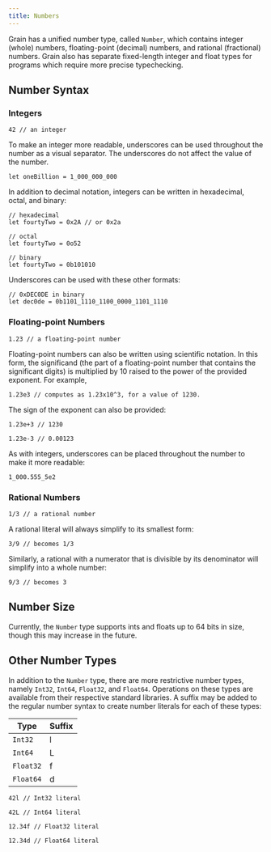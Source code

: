 ```yaml
---
title: Numbers
---
```


Grain has a unified number type, called `Number`, which contains integer (whole) numbers, floating-point (decimal) numbers, and rational (fractional) numbers. Grain also has separate fixed-length integer and float types for programs which require more precise typechecking.

## Number Syntax

### Integers

```grain
42 // an integer
```

To make an integer more readable, underscores can be used throughout the number as a visual separator. The underscores do not affect the value of the number.

```grain
let oneBillion = 1_000_000_000
```

In addition to decimal notation, integers can be written in hexadecimal, octal, and binary:

```grain
// hexadecimal
let fourtyTwo = 0x2A // or 0x2a
```

```grain
// octal
let fourtyTwo = 0o52
```

```grain
// binary
let fourtyTwo = 0b101010
```

Underscores can be used with these other formats:

```grain
// 0xDEC0DE in binary
let dec0de = 0b1101_1110_1100_0000_1101_1110
```

### Floating-point Numbers

```grain
1.23 // a floating-point number
```

Floating-point numbers can also be written using scientific notation. In this form, the significand (the part of a floating-point number that contains the significant digits) is multiplied by 10 raised to the power of the provided exponent. For example,

```grain
1.23e3 // computes as 1.23x10^3, for a value of 1230.
```

The sign of the exponent can also be provided:

```grain
1.23e+3 // 1230
```

```grain
1.23e-3 // 0.00123
```

As with integers, underscores can be placed throughout the number to make it more readable:

```grain
1_000.555_5e2
```

### Rational Numbers

```grain
1/3 // a rational number
```

A rational literal will always simplify to its smallest form:

```grain
3/9 // becomes 1/3
```

Similarly, a rational with a numerator that is divisible by its denominator will simplify into a whole number:

```grain
9/3 // becomes 3
```

## Number Size

Currently, the `Number` type supports ints and floats up to 64 bits in size, though this may increase in the future.

## Other Number Types

In addition to the `Number` type, there are more restrictive number types, namely `Int32`, `Int64`, `Float32`, and `Float64`. Operations on these types are available from their respective standard libraries. A suffix may be added to the regular number syntax to create number literals for each of these types:

|Type|Suffix|
|-|-|
|`Int32`|l|
|`Int64`|L|
|`Float32`|f|
|`Float64`|d|

```grain
42l // Int32 literal
```

```grain
42L // Int64 literal
```

```grain
12.34f // Float32 literal
```

```grain
12.34d // Float64 literal
```

